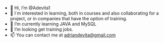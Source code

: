 - 👋 Hi, I’m @Adevita1
- 👀 I´m interested in learning, both in courses and also collaborating for a project, or in companies that have the option of training.
- 🌱 I’m currently learning JAVA and MySQL
- 💞️ I’m looking get training jobs.
- 📫 You can contact me at adriandevita@gmail.com

<!---
Adevita1/Adevita1 is a ✨ special ✨ repository because its `README.md` (this file) appears on your GitHub profile.
You can click the Preview link to take a look at your changes.
--->
